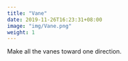 ```yaml
---
title: "Vane"
date: 2019-11-26T16:23:31+08:00
image: "img/Vane.png"
weight: 1
---
```


Make all the vanes toward one direction.
